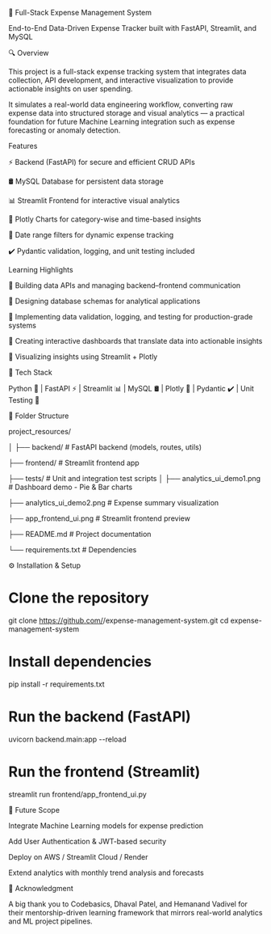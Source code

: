 🧾 Full-Stack Expense Management System

End-to-End Data-Driven Expense Tracker built with FastAPI, Streamlit, and MySQL

🔍 Overview

This project is a full-stack expense tracking system that integrates data collection, API development, and interactive visualization to provide actionable insights on user spending.

It simulates a real-world data engineering workflow, converting raw expense data into structured storage and visual analytics — a practical foundation for future Machine Learning integration such as expense forecasting or anomaly detection.

Features

⚡ Backend (FastAPI) for secure and efficient CRUD APIs

🛢️ MySQL Database for persistent data storage

📊 Streamlit Frontend for interactive visual analytics

🎨 Plotly Charts for category-wise and time-based insights

📅 Date range filters for dynamic expense tracking

✔️ Pydantic validation, logging, and unit testing included


Learning Highlights

🔆 Building data APIs and managing backend–frontend communication

🔆 Designing database schemas for analytical applications

🔆 Implementing data validation, logging, and testing for production-grade systems

🔆 Creating interactive dashboards that translate data into actionable insights

🔆 Visualizing insights using Streamlit + Plotly

🧰 Tech Stack

Python 🐍 | FastAPI ⚡ | Streamlit 📊 | MySQL 🛢️ | Plotly 🎨 | Pydantic ✔️ | Unit Testing 🧪

📁 Folder Structure

project_resources/

│
├── backend/                 # FastAPI backend (models, routes, utils) 

├── frontend/                # Streamlit frontend app

├── tests/                   # Unit and integration test scripts
│
├── analytics_ui_demo1.png   # Dashboard demo - Pie & Bar charts

├── analytics_ui_demo2.png   # Expense summary visualization

├── app_frontend_ui.png      # Streamlit frontend preview

├── README.md                # Project documentation

└── requirements.txt         # Dependencies

⚙️ Installation & Setup
# Clone the repository
git clone https://github.com/<your-username>/expense-management-system.git
cd expense-management-system

# Install dependencies
pip install -r requirements.txt

# Run the backend (FastAPI)
uvicorn backend.main:app --reload

# Run the frontend (Streamlit)
streamlit run frontend/app_frontend_ui.py


🔮 Future Scope

Integrate Machine Learning models for expense prediction

Add User Authentication & JWT-based security

Deploy on AWS / Streamlit Cloud / Render

 Extend analytics with monthly trend analysis and forecasts


🙏 Acknowledgment

A big thank you to Codebasics, Dhaval Patel, and Hemanand Vadivel for their mentorship-driven learning framework that mirrors real-world analytics and ML project pipelines.
